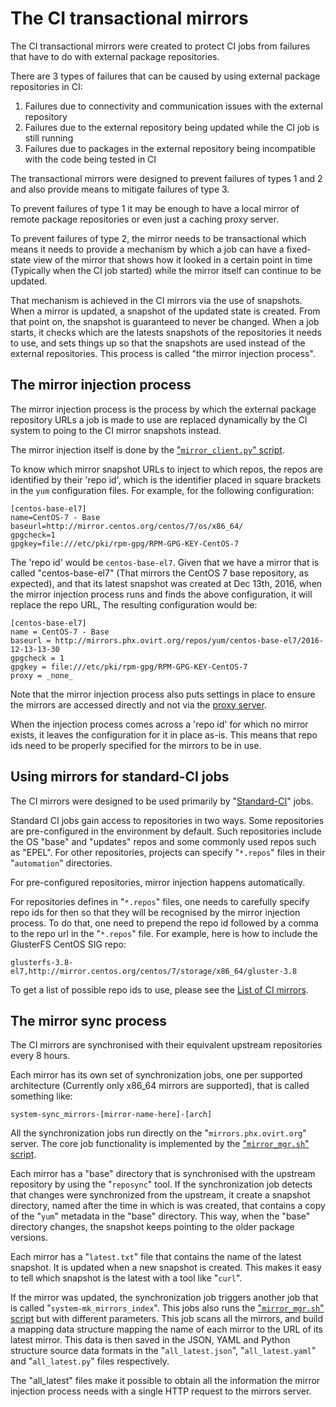 The CI transactional mirrors
============================

The CI transactional mirrors were created to protect CI jobs from failures that
have to do with external package repositories.

There are 3 types of failures that can be caused by using external package
repositories in CI:

1. Failures due to connectivity and communication issues with the external
   repository
2. Failures due to the external repository being updated while the CI job is
   still running
3. Failures due to packages in the external repository being incompatible with
   the code being tested in CI

The transactional mirrors were designed to prevent failures of types 1 and 2 and
also provide means to mitigate failures of type 3.

To prevent failures of type 1 it may be enough to have a local mirror of remote
package repositories or even just a caching proxy server.

To prevent failures of type 2, the mirror needs to be transactional which means
it needs to provide a mechanism by which a job can have a fixed-state view of the
mirror that shows how it looked in a certain point in time (Typically when the
CI job started) while the mirror itself can continue to be updated.

That mechanism is achieved in the CI mirrors via the use of snapshots. When a
mirror is updated, a snapshot of the updated state is created. From that point
on, the snapshot is guaranteed to never be changed. When a job starts, it checks
which are the latests snapshots of the repositories it needs to use, and sets
things up so that the snapshots are used instead of the external repositories.
This process is called "the mirror injection process".

The mirror injection process
----------------------------
The mirror injection process is the process by which the external package
repository URLs a job is made to use are replaced dynamically by the CI system
to poing to the CI mirror snapshots instead.

The mirror injection itself is done by the ["`mirror_client.py`" script][1].

To know which mirror snapshot URLs to inject to which repos, the repos are
identified by their 'repo id', which is the identifier placed in square brackets
in the `yum` configuration files. For example, for the following configuration:

    [centos-base-el7]
    name=CentOS-7 - Base
    baseurl=http://mirror.centos.org/centos/7/os/x86_64/
    gpgcheck=1
    gpgkey=file:///etc/pki/rpm-gpg/RPM-GPG-KEY-CentOS-7

The 'repo id' would be `centos-base-el7`. Given that we have a mirror that is
called "centos-base-el7" (That mirrors the CentOS 7 base repository, as
expected), and that its latest snapshot was created at Dec 13th, 2016, when the
mirror injection process runs and finds the above configuration, it will replace
the repo URL, The resulting configuration would be:

    [centos-base-el7]
    name = CentOS-7 - Base
    baseurl = http://mirrors.phx.ovirt.org/repos/yum/centos-base-el7/2016-12-13-13-30
    gpgcheck = 1
    gpgkey = file:///etc/pki/rpm-gpg/RPM-GPG-KEY-CentOS-7
    proxy = _none_

Note that the mirror injection process also puts settings in place to ensure the
mirrors are accessed directly and not via the [proxy server][2].

When the injection process comes across a 'repo id' for which no mirror exists,
it leaves the configuration for it in place as-is. This means that repo ids need
to be properly specified for the mirrors to be in use.

[1]: https://gerrit.ovirt.org/gitweb?p=jenkins.git;a=blob;f=scripts/mirror_client.py
[2]: Proxy.markdown

Using mirrors for standard-CI jobs
----------------------------------
The CI mirrors were designed to be used primarily by "[Standard-CI][3]" jobs.

Standard CI jobs gain access to repositories in two ways. Some repositories are
pre-configured in the environment by default. Such repositories include the OS
"base" and "updates" repos and some commonly used repos such as "EPEL". For
other repositories, projects can specify "`*.repos`" files in their
"`automation`" directories.

For pre-configured repositories, mirror injection happens automatically.

For repositories defines in "`*.repos`" files, one needs to carefully specify
repo ids for then so that they will be recognised by the mirror injection
process. To do that, one need to prepend the repo id followed by a comma to the
repo url in the "`*.repos`" file. For example, here is how to include the
GlusterFS CentOS SIG repo:

    glusterfs-3.8-el7,http://mirror.centos.org/centos/7/storage/x86_64/gluster-3.8

To get a list of possible repo ids to use, please see the [List of CI
mirrors][4].

[3]: Build_and_test_standards.markdown
[4]: List_of_mirrors.markdown

The mirror sync process
-----------------------
The CI mirrors are synchronised with their equivalent upstream repositories
every 8 hours.

Each mirror has its own set of synchronization jobs, one per supported
architecture (Currently only x86_64 mirrors are supported), that is called
something like:

    system-sync_mirrors-[mirror-name-here]-[arch]

All the synchronization jobs run directly on the "`mirrors.phx.ovirt.org`"
server. The core job functionality is implemented by the ["`mirror_mgr.sh`"
script][5].

Each mirror has a "base" directory that is synchronised with the upstream
repository by using the "`reposync`" tool. If the synchronization job detects
that changes were synchronized from the upstream, it create a snapshot
directory, named after the time in which is was created, that contains a copy of
the "`yum`" metadata in the "base" directory. This way, when the "base"
directory changes, the snapshot keeps pointing to the older package versions.

Each mirror has a "`latest.txt`" file that contains the name of the latest
snapshot. It is updated when a new snapshot is created. This makes it easy to
tell which snapshot is the latest with a tool like "`curl`".

If the mirror was updated, the synchronization job triggers another job that is
called "`system-mk_mirrors_index`". This jobs also runs the ["`mirror_mgr.sh`"
script][5] but with different parameters. This job scans all the mirrors, and
build a mapping data structure mapping the name of each mirror to the URL of its
latest mirror. This data is then saved in the  JSON, YAML and Python structure
source data formats in the "`all_latest.json`", "`all_latest.yaml`" and
"`all_latest.py`" files respectively.

The "all_latest" files make it possible to obtain all the information the mirror
injection process needs with a single HTTP request to the mirrors server.

[5]: https://gerrit.ovirt.org/gitweb?p=jenkins.git;a=blob;f=scripts/mirror_mgr.sh
